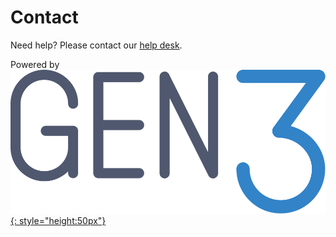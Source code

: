 <!---
hide:
  - navigation
  - toc
--->
# Contact


Need help? Please contact our [help desk](mailto:heal-support@gen3.org).

Powered by
[![Gen3_logo](img/gen3.png){: style="height:50px"}](https://ctds.uchicago.edu/gen3)

